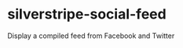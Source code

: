 silverstripe-social-feed
========================

Display a compiled feed from Facebook and Twitter
